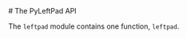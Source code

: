 <heading-alias name="api" />
# The PyLeftPad API

The `leftpad` module contains one function, `leftpad`.

<autodoc-python function="leftpad.leftpad" />